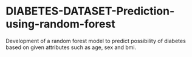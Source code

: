 # DIABETES-DATASET-Prediction-using-random-forest
Development of a random forest model to predict possibility of diabetes based on given attributes such as age, sex and bmi. 
